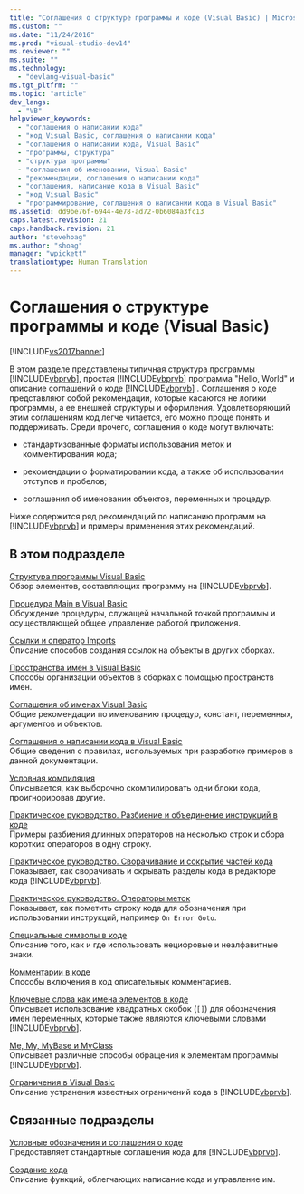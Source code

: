 ```yaml
---
title: "Соглашения о структуре программы и коде (Visual Basic) | Microsoft Docs"
ms.custom: ""
ms.date: "11/24/2016"
ms.prod: "visual-studio-dev14"
ms.reviewer: ""
ms.suite: ""
ms.technology: 
  - "devlang-visual-basic"
ms.tgt_pltfrm: ""
ms.topic: "article"
dev_langs: 
  - "VB"
helpviewer_keywords: 
  - "соглашения о написании кода"
  - "код Visual Basic, соглашения о написании кода"
  - "соглашения о написании кода, Visual Basic"
  - "программы, структура"
  - "структура программы"
  - "соглашения об именовании, Visual Basic"
  - "рекомендации, соглашения о написании кода"
  - "соглашения, написание кода в Visual Basic"
  - "код Visual Basic"
  - "программирование, соглашения о написании кода в Visual Basic"
ms.assetid: dd9be76f-6944-4e78-ad72-0b6084a3fc13
caps.latest.revision: 21
caps.handback.revision: 21
author: "stevehoag"
ms.author: "shoag"
manager: "wpickett"
translationtype: Human Translation
---
```

# Соглашения о структуре программы и коде (Visual Basic)
[!INCLUDE[vs2017banner](../../../csharp/includes/vs2017banner.md)]

В этом разделе представлены типичная структура программы [!INCLUDE[vbprvb](../../../csharp/programming-guide/concepts/linq/includes/vbprvb_md.md)], простая [!INCLUDE[vbprvb](../../../csharp/programming-guide/concepts/linq/includes/vbprvb_md.md)] программа "Hello, World" и описание соглашений о коде [!INCLUDE[vbprvb](../../../csharp/programming-guide/concepts/linq/includes/vbprvb_md.md)] .  Соглашения о коде представляют собой рекомендации, которые касаются не логики программы, а ее внешней структуры и оформления.  Удовлетворяющий этим соглашениям код легче читается, его можно проще понять и поддерживать.  Среди прочего, соглашения о коде могут включать:  
  
-   стандартизованные форматы использования меток и комментирования кода;  
  
-   рекомендации о форматировании кода, а также об использовании отступов и пробелов;  
  
-   соглашения об именовании объектов, переменных и процедур.  
  
 Ниже содержится ряд рекомендаций по написанию программ на [!INCLUDE[vbprvb](../../../csharp/programming-guide/concepts/linq/includes/vbprvb_md.md)] и примеры применения этих рекомендаций.  
  
## В этом подразделе  
 [Структура программы Visual Basic](../../../visual-basic/programming-guide/program-structure/structure-of-a-visual-basic-program.md)  
 Обзор элементов, составляющих программу на [!INCLUDE[vbprvb](../../../csharp/programming-guide/concepts/linq/includes/vbprvb_md.md)].  
  
 [Процедура Main в Visual Basic](../../../visual-basic/programming-guide/program-structure/main-procedure.md)  
 Обсуждение процедуры, служащей начальной точкой программы и осуществляющей общее управление работой приложения.  
  
 [Ссылки и оператор Imports](../../../visual-basic/programming-guide/program-structure/references-and-the-imports-statement.md)  
 Описание способов создания ссылок на объекты в других сборках.  
  
 [Пространства имен в Visual Basic](../../../visual-basic/programming-guide/program-structure/namespaces.md)  
 Способы организации объектов в сборках с помощью пространств имен.  
  
 [Соглашения об именах Visual Basic](../../../visual-basic/programming-guide/program-structure/naming-conventions.md)  
 Общие рекомендации по именованию процедур, констант, переменных, аргументов и объектов.  
  
 [Соглашения о написании кода в Visual Basic](../../../visual-basic/programming-guide/program-structure/coding-conventions.md)  
 Общие сведения о правилах, используемых при разработке примеров в данной документации.  
  
 [Условная компиляция](../../../visual-basic/programming-guide/program-structure/conditional-compilation.md)  
 Описывается, как выборочно скомпилировать одни блоки кода, проигнорировав другие.  
  
 [Практическое руководство. Разбиение и объединение инструкций в коде](../../../visual-basic/programming-guide/program-structure/how-to-break-and-combine-statements-in-code.md)  
 Примеры разбиения длинных операторов на несколько строк и сбора коротких операторов в одну строку.  
  
 [Практическое руководство. Сворачивание и сокрытие частей кода](../../../visual-basic/programming-guide/program-structure/how-to-collapse-and-hide-sections-of-code.md)  
 Показывает, как сворачивать и скрывать разделы кода в редакторе кода [!INCLUDE[vbprvb](../../../csharp/programming-guide/concepts/linq/includes/vbprvb_md.md)].  
  
 [Практическое руководство. Операторы меток](../../../visual-basic/programming-guide/program-structure/how-to-label-statements.md)  
 Показывает, как пометить строку кода для обозначения при использовании инструкций, например `On Error Goto`.  
  
 [Специальные символы в коде](../../../visual-basic/programming-guide/program-structure/special-characters-in-code.md)  
 Описание того, как и где использовать нецифровые и неалфавитные знаки.  
  
 [Комментарии в коде](../../../visual-basic/programming-guide/program-structure/comments-in-code.md)  
 Способы включения в код описательных комментариев.  
  
 [Ключевые слова как имена элементов в коде](../../../visual-basic/programming-guide/program-structure/keywords-as-element-names-in-code.md)  
 Описывает использование квадратных скобок \(`[]`\) для обозначения имен переменных, которые также являются ключевыми словами [!INCLUDE[vbprvb](../../../csharp/programming-guide/concepts/linq/includes/vbprvb_md.md)].  
  
 [Me, My, MyBase и MyClass](../../../visual-basic/programming-guide/program-structure/me-my-mybase-and-myclass.md)  
 Описывает различные способы обращения к элементам программы [!INCLUDE[vbprvb](../../../csharp/programming-guide/concepts/linq/includes/vbprvb_md.md)].  
  
 [Ограничения в Visual Basic](../../../visual-basic/programming-guide/program-structure/limitations.md)  
 Описание устранения известных ограничений кода в [!INCLUDE[vbprvb](../../../csharp/programming-guide/concepts/linq/includes/vbprvb_md.md)].  
  
## Связанные подразделы  
 [Условные обозначения и соглашения о коде](../../../visual-basic/language-reference/typographic-and-code-conventions.md)  
 Предоставляет стандартные соглашения кода для [!INCLUDE[vbprvb](../../../csharp/programming-guide/concepts/linq/includes/vbprvb_md.md)].  
  
 [Создание кода](/visual-studio/ide/writing-code-in-the-code-and-text-editor)  
 Описание функций, облегчающих написание кода и управление им.
